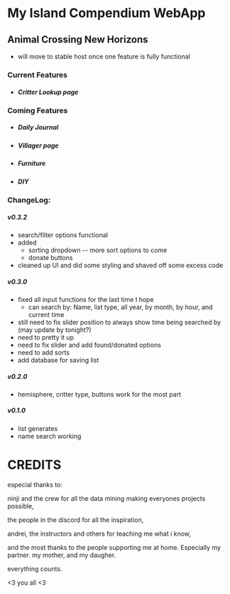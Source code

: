 # My Island Compendium WebApp
## Animal Crossing New Horizons

* will move to stable host once one feature is fully functional

### Current Features

* ##### Critter Lookup page

### Coming Features

* ##### Daily Journal
* ##### Villager page
* ##### Furniture
* ##### DIY

### ChangeLog:

##### v0.3.2
* search/filter options functional
* added 
  * sorting dropdown -- more sort options to come
  * donate buttons
* cleaned up UI and did some styling and shaved off some excess code

##### v0.3.0
* fixed all input functions for the last time I hope
  * can search by: Name, list type, all year, by month, by hour, and current time
* still need to fix slider position to always show time being searched by (may update by tonight?)
* need to pretty it up
* need to fix slider and add found/donated options
* need to add sorts
* add database for saving list
##### v0.2.0
* hemisphere, critter type, buttons work for the most part
##### v0.1.0
* list generates
* name search working

# CREDITS
especial thanks to:

ninji and the crew for all the data mining making everyones projects possible,

the people in the discord for all the inspiration,

andrei, the instructors and others for teaching me what i know,

and the most thanks to the people supporting me at home. Especially my partner. my mother, and my daugher.

everything counts.

<3 you all <3
